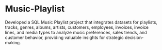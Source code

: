 # Music-Playlist
Developed a SQL Music Playlist project that integrates datasets for playlists, tracks, genres, albums, artists, customers, employees, invoices, invoice lines, and media types to analyze music preferences, sales trends, and customer behavior, providing valuable insights for strategic decision-making.
